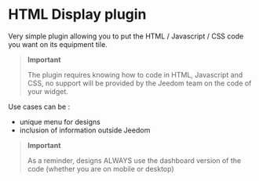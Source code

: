 # HTML Display plugin

Very simple plugin allowing you to put the HTML / Javascript / CSS code you want on its equipment tile.

>**Important**
>
>The plugin requires knowing how to code in HTML, Javascript and CSS, no support will be provided by the Jeedom team on the code of your widget.

Use cases can be :

- unique menu for designs
- inclusion of information outside Jeedom

>**Important**
>
>As a reminder, designs ALWAYS use the dashboard version of the code (whether you are on mobile or desktop)
